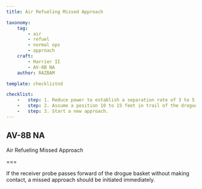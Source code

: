 ```yaml
---
title: Air Refueling Missed Approach 

taxonomy:
    tag:
        - air
        - refuel
        - normal ops
        - approach
    craft:
        - Harrier II
        - AV-8B NA
    author: RAZBAM

template: checklistnd

checklist:
    -   step: 1. Reduce power to establish a separation rate of 3 to 5 knots. 
    -   step: 2. Assume a position 10 to 15 feet in trail of the drogue 
    -   step: 3. Start a new approach. 
---
```


## AV-8B NA 
Air Refueling Missed Approach

===

If the receiver probe passes forward of the drogue basket without making contact, a missed approach should be initiated immediately. 

